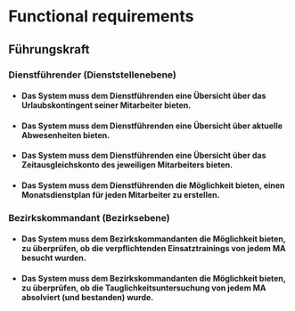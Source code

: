 # Functional requirements

## Führungskraft

### Dienstführender (Dienststellenebene)

- #### Das System muss dem Dienstführenden eine Übersicht über das Urlaubskontingent seiner Mitarbeiter bieten.

- #### Das System muss dem Dienstführenden eine Übersicht über aktuelle Abwesenheiten bieten.

- #### Das System muss dem Dienstführenden eine Übersicht über das Zeitausgleichskonto des jeweiligen Mitarbeiters bieten.

- #### Das System muss dem Dienstführenden die Möglichkeit bieten, einen Monatsdienstplan für jeden Mitarbeiter zu erstellen.

### Bezirkskommandant (Bezirksebene)

- #### Das System muss dem Bezirkskommandanten die Möglichkeit bieten, zu überprüfen, ob die verpflichtenden Einsatztrainings von jedem MA besucht wurden.

- #### Das System muss dem Bezirkskommandanten die Möglichkeit bieten, zu überprüfen, ob die Tauglichkeitsuntersuchung von jedem MA absolviert (und bestanden) wurde.
